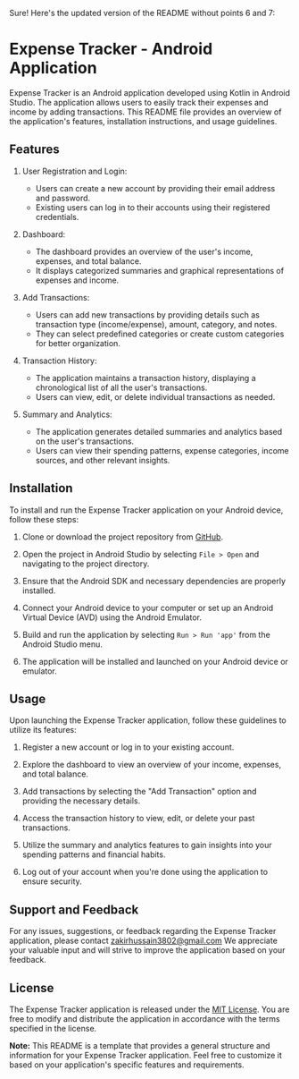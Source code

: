 Sure! Here's the updated version of the README without points 6 and 7:

# Expense Tracker - Android Application

Expense Tracker is an Android application developed using Kotlin in Android Studio. The application allows users to easily track their expenses and income by adding transactions. This README file provides an overview of the application's features, installation instructions, and usage guidelines.

## Features

1. User Registration and Login:
   - Users can create a new account by providing their email address and password.
   - Existing users can log in to their accounts using their registered credentials.

2. Dashboard:
   - The dashboard provides an overview of the user's income, expenses, and total balance.
   - It displays categorized summaries and graphical representations of expenses and income.

3. Add Transactions:
   - Users can add new transactions by providing details such as transaction type (income/expense), amount, category, and notes.
   - They can select predefined categories or create custom categories for better organization.

4. Transaction History:
   - The application maintains a transaction history, displaying a chronological list of all the user's transactions.
   - Users can view, edit, or delete individual transactions as needed.

5. Summary and Analytics:
   - The application generates detailed summaries and analytics based on the user's transactions.
   - Users can view their spending patterns, expense categories, income sources, and other relevant insights.

## Installation

To install and run the Expense Tracker application on your Android device, follow these steps:

1. Clone or download the project repository from [GitHub](https://github.com/your/repository/url).

2. Open the project in Android Studio by selecting `File > Open` and navigating to the project directory.

3. Ensure that the Android SDK and necessary dependencies are properly installed.

4. Connect your Android device to your computer or set up an Android Virtual Device (AVD) using the Android Emulator.

5. Build and run the application by selecting `Run > Run 'app'` from the Android Studio menu.

6. The application will be installed and launched on your Android device or emulator.

## Usage

Upon launching the Expense Tracker application, follow these guidelines to utilize its features:

1. Register a new account or log in to your existing account.

2. Explore the dashboard to view an overview of your income, expenses, and total balance.

3. Add transactions by selecting the "Add Transaction" option and providing the necessary details.

4. Access the transaction history to view, edit, or delete your past transactions.

5. Utilize the summary and analytics features to gain insights into your spending patterns and financial habits.

6. Log out of your account when you're done using the application to ensure security.

## Support and Feedback

For any issues, suggestions, or feedback regarding the Expense Tracker application, please contact zakirhussain3802@gmail.com We appreciate your valuable input and will strive to improve the application based on your feedback.

## License

The Expense Tracker application is released under the [MIT License](https://opensource.org/licenses/MIT). You are free to modify and distribute the application in accordance with the terms specified in the license.

**Note:** This README is a template that provides a general structure and information for your Expense Tracker application. Feel free to customize it based on your application's specific features and requirements.

